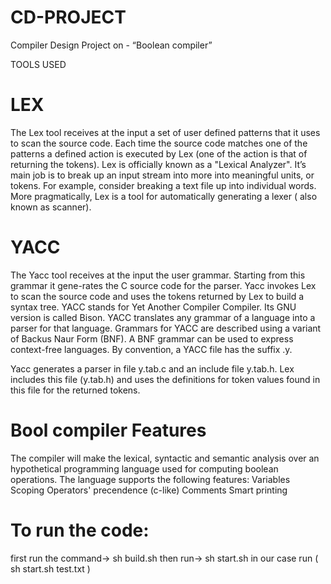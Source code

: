 # CD-PROJECT
Compiler Design Project on - “Boolean compiler”

TOOLS USED

# LEX 
The Lex tool receives at the input a set of user defined patterns that it uses to scan the source code. 
Each time the source code matches one of the patterns a defined action is executed by Lex (one of the action is that of returning the tokens).
Lex is officially known as a "Lexical Analyzer". 
It’s main job is to break up an input stream into more into meaningful units, or tokens. For example, consider breaking a text file up into individual words.
More pragmatically, Lex is a tool for automatically generating a lexer ( also known as scanner).

# YACC
The Yacc tool receives at the input the user grammar. Starting from this grammar it gene-rates the C source code for the parser. 
Yacc invokes Lex to scan the source code and uses the tokens returned by Lex to build a syntax tree.
YACC stands for Yet Another Compiler Compiler. Its GNU version is called Bison. 
YACC translates any grammar of a language into a parser for that language. 
Grammars for YACC are described using a variant of Backus Naur Form (BNF). 
A BNF grammar can be used to express context-free languages. 
By convention, a YACC file has the suffix .y.

Yacc generates a parser in file y.tab.c and an include file y.tab.h. 
Lex includes this file (y.tab.h) and uses the definitions for token values found in this file for the returned tokens.

# Bool compiler Features
The compiler will make the lexical, syntactic and semantic analysis over an hypothetical programming language used for computing boolean operations.
The language supports the following features:
Variables
Scoping
Operators' precendence (c-like)
Comments
Smart printing


# To run the code:
first run the command-> sh build.sh
then run-> sh start.sh <filename> in our case run ( sh start.sh test.txt )

  
  
